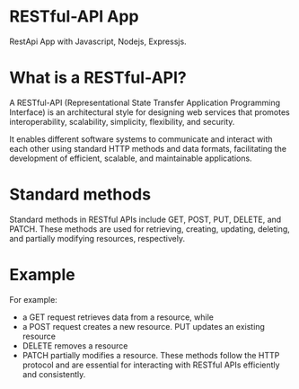 
# RESTful-API App

RestApi App with Javascript, Nodejs, Expressjs.

# What is a RESTful-API?
A RESTful-API (Representational State Transfer Application Programming Interface) is an architectural style for designing web services that promotes interoperability, scalability, simplicity, flexibility, and security.

It enables different software systems to communicate and interact with each other using standard HTTP methods and data formats, facilitating the development of efficient, scalable, and maintainable applications.

# Standard methods
Standard methods in RESTful APIs include GET, POST, PUT, DELETE, and PATCH. These methods are used for retrieving, creating, updating, deleting, and partially modifying resources, respectively.

# Example
For example:

- a GET request retrieves data from a resource, while 
- a POST request creates a new resource. PUT updates an existing resource
- DELETE removes a resource 
- PATCH partially modifies a resource. These methods follow the HTTP protocol and are essential for interacting with RESTful APIs efficiently and consistently.

